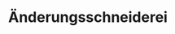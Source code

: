 ---
title: "Änderungsschneiderei"
url: /paderborn/aenderungsschneiderei-hatzfelder-strasse/
shop: Schneiderei
---